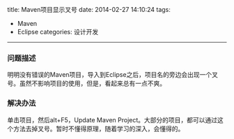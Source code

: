 title: Maven项目显示叉号
date: 2014-02-27 14:10:24
tags:
- Maven
- Eclipse
categories: 设计开发
---

### 问题描述
明明没有错误的Maven项目，导入到Eclipse之后，项目名的旁边会出现一个叉号。虽然不影响项目的使用，但是，看起来总有一点不爽。

### 解决办法

单击项目，然后alt+F5，Update Maven Project。大部分的项目，都可以通过这个方法去掉叉号。暂时不懂得原理，随着学习的深入，会懂得的。





